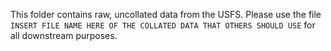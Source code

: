 This folder contains raw, uncollated data from the USFS. Please use the file `INSERT FILE NAME HERE OF THE COLLATED DATA THAT OTHERS SHOULD USE` for all downstream purposes.